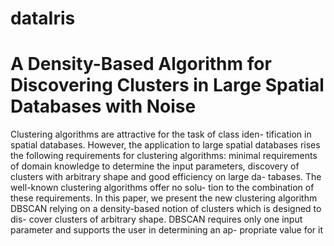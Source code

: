 # dataIris

# A Density-Based Algorithm for Discovering Clusters in Large Spatial Databases with Noise

Clustering algorithms are attractive for the task of class iden- tification in spatial databases. However, the application to large spatial databases rises the following requirements for clustering algorithms: minimal requirements of domain knowledge to determine the input parameters, discovery of clusters with arbitrary shape and good efficiency on large da- tabases. The well-known clustering algorithms offer no solu- tion to the combination of these requirements. In this paper, we present the new clustering algorithm DBSCAN relying on a density-based notion of clusters which is designed to dis- cover clusters of arbitrary shape. DBSCAN requires only one input parameter and supports the user in determining an ap- propriate value for it

